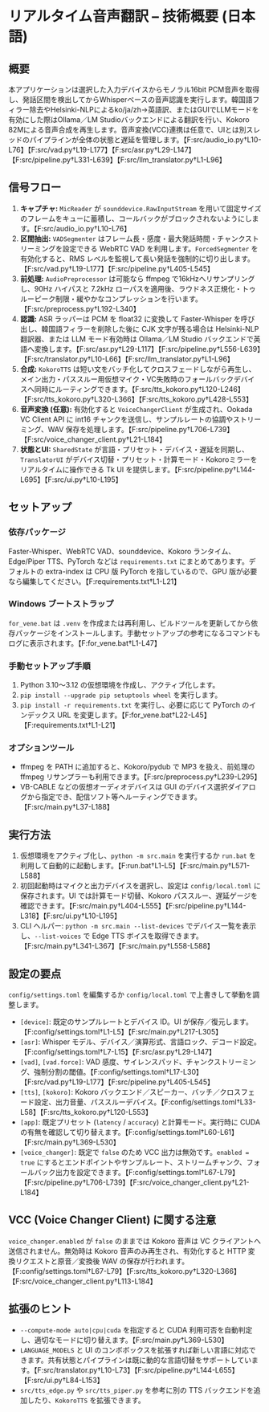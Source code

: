 # リアルタイム音声翻訳 – 技術概要 (日本語)

## 概要
本アプリケーションは選択した入力デバイスからモノラル16bit PCM音声を取得し、発話区間を検出してからWhisperベースの音声認識を実行します。韓国語フィラー除去やHelsinki-NLPによるko/ja/zh→英語訳、またはGUIでLLMモードを有効にした際はOllama／LM Studioバックエンドによる翻訳を行い、Kokoro 82Mによる音声合成を再生します。音声変換(VCC)連携は任意で、UIとは別スレッドのパイプラインが全体の状態と遅延を管理します。【F:src/audio_io.py†L10-L76】【F:src/vad.py†L19-L177】【F:src/asr.py†L29-L147】【F:src/pipeline.py†L331-L639】【F:src/llm_translator.py†L1-L96】

## 信号フロー
1. **キャプチャ:** `MicReader` が `sounddevice.RawInputStream` を用いて固定サイズのフレームをキューに蓄積し、コールバックがブロックされないようにします。【F:src/audio_io.py†L10-L76】
2. **区間抽出:** `VADSegmenter` はフレーム長・感度・最大発話時間・チャンクストリーミングを設定できる WebRTC VAD を利用します。`ForcedSegmenter` を有効化すると、RMS レベルを監視して長い発話を強制的に切り出します。【F:src/vad.py†L19-L177】【F:src/pipeline.py†L405-L545】
3. **前処理:** `AudioPreprocessor` は可能なら ffmpeg で16kHzへリサンプリングし、90Hz ハイパスと 7.2kHz ローパスを適用後、ラウドネス正規化・トゥルーピーク制限・緩やかなコンプレッションを行います。【F:src/preprocess.py†L192-L340】
4. **認識:** ASR ラッパーは PCM を float32 に変換して Faster-Whisper を呼び出し、韓国語フィラーを削除した後に CJK 文字が残る場合は Helsinki-NLP 翻訳器、または LLM モード有効時は Ollama／LM Studio バックエンドで英語へ変換します。【F:src/asr.py†L29-L117】【F:src/pipeline.py†L556-L639】【F:src/translator.py†L10-L66】【F:src/llm_translator.py†L1-L96】
5. **合成:** `KokoroTTS` は短い文をバッチ化してクロスフェードしながら再生し、メイン出力・パススルー用仮想マイク・VC失敗時のフォールバックデバイスへ同時にルーティングできます。【F:src/tts_kokoro.py†L120-L246】【F:src/tts_kokoro.py†L320-L366】【F:src/tts_kokoro.py†L428-L553】
6. **音声変換 (任意):** 有効化すると `VoiceChangerClient` が生成され、Ookada VC Client API に int16 チャンクを送信し、サンプルレートの協調やストリーミング、WAV 保存を処理します。【F:src/pipeline.py†L706-L739】【F:src/voice_changer_client.py†L21-L184】
7. **状態とUI:** `SharedState` が言語・プリセット・デバイス・遅延を同期し、`TranslatorUI` がデバイス切替・プリセット・計算モード・Kokoroミラーをリアルタイムに操作できる Tk UI を提供します。【F:src/pipeline.py†L144-L695】【F:src/ui.py†L10-L195】

## セットアップ
### 依存パッケージ
Faster-Whisper、WebRTC VAD、sounddevice、Kokoro ランタイム、Edge/Piper TTS、PyTorch などは `requirements.txt` にまとめてあります。デフォルトの extra-index は CPU 版 PyTorch を指しているので、GPU 版が必要なら編集してください。【F:requirements.txt†L1-L21】

### Windows ブートストラップ
`for_vene.bat` は `.venv` を作成または再利用し、ビルドツールを更新してから依存パッケージをインストールします。手動セットアップの参考になるコマンドもログに表示されます。【F:for_vene.bat†L1-L47】

### 手動セットアップ手順
1. Python 3.10〜3.12 の仮想環境を作成し、アクティブ化します。
2. `pip install --upgrade pip setuptools wheel` を実行します。
3. `pip install -r requirements.txt` を実行し、必要に応じて PyTorch のインデックス URL を変更します。【F:for_vene.bat†L22-L45】【F:requirements.txt†L1-L21】

### オプションツール
- ffmpeg を PATH に追加すると、Kokoro/pydub で MP3 を扱え、前処理の ffmpeg リサンプラーも利用できます。【F:src/preprocess.py†L239-L295】
- VB-CABLE などの仮想オーディオデバイスは GUI のデバイス選択ダイアログから指定でき、配信ソフト等へルーティングできます。【F:src/main.py†L37-L188】

## 実行方法
1. 仮想環境をアクティブ化し、`python -m src.main` を実行するか `run.bat` を利用して自動的に起動します。【F:run.bat†L1-L5】【F:src/main.py†L571-L588】
2. 初回起動時はマイクと出力デバイスを選択し、設定は `config/local.toml` に保存されます。UI では計算モード切替、Kokoro パススルー、遅延ゲージを確認できます。【F:src/main.py†L404-L555】【F:src/pipeline.py†L144-L318】【F:src/ui.py†L10-L195】
3. CLI ヘルパー: `python -m src.main --list-devices` でデバイス一覧を表示し、`--list-voices` で Edge TTS ボイスを取得できます。【F:src/main.py†L341-L367】【F:src/main.py†L558-L588】

## 設定の要点
`config/settings.toml` を編集するか `config/local.toml` で上書きして挙動を調整します。
- `[device]`: 既定のサンプルレートとデバイス ID。UI が保存／復元します。【F:config/settings.toml†L1-L5】【F:src/main.py†L217-L305】
- `[asr]`: Whisper モデル、デバイス／演算形式、言語ロック、デコード設定。【F:config/settings.toml†L7-L15】【F:src/asr.py†L29-L147】
- `[vad]`, `[vad.force]`: VAD 感度、サイレンスパッド、チャンクストリーミング、強制分割の閾値。【F:config/settings.toml†L17-L30】【F:src/vad.py†L19-L177】【F:src/pipeline.py†L405-L545】
- `[tts]`, `[kokoro]`: Kokoro バックエンド／スピーカー、バッチ／クロスフェード設定、出力音量、パススルーデバイス。【F:config/settings.toml†L33-L58】【F:src/tts_kokoro.py†L120-L553】
- `[app]`: 既定プリセット (`latency` / `accuracy`) と計算モード。実行時に CUDA の有無を確認して切り替えます。【F:config/settings.toml†L60-L61】【F:src/main.py†L369-L530】
- `[voice_changer]`: 既定で `false` のため VCC 出力は無効です。`enabled = true` にするとエンドポイントやサンプルレート、ストリームチャンク、フォールバック出力を設定できます。【F:config/settings.toml†L67-L79】【F:src/pipeline.py†L706-L739】【F:src/voice_changer_client.py†L21-L184】

## VCC (Voice Changer Client) に関する注意
`voice_changer.enabled` が `false` のままでは Kokoro 音声は VC クライアントへ送信されません。無効時は Kokoro 音声のみ再生され、有効化すると HTTP 変換リクエストと原音／変換後 WAV の保存が行われます。【F:config/settings.toml†L67-L79】【F:src/tts_kokoro.py†L320-L366】【F:src/voice_changer_client.py†L113-L184】

## 拡張のヒント
- `--compute-mode auto|cpu|cuda` を指定すると CUDA 利用可否を自動判定し、適切なモードに切り替えます。【F:src/main.py†L369-L530】
- `LANGUAGE_MODELS` と UI のコンボボックスを拡張すれば新しい言語に対応できます。共有状態とパイプラインは既に動的な言語切替をサポートしています。【F:src/translator.py†L10-L73】【F:src/pipeline.py†L144-L655】【F:src/ui.py†L84-L153】
- `src/tts_edge.py` や `src/tts_piper.py` を参考に別の TTS バックエンドを追加したり、`KokoroTTS` を拡張できます。
